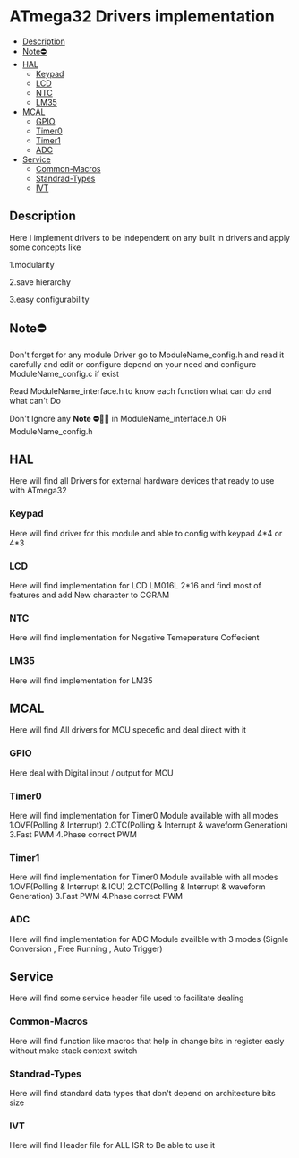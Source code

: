 # ATmega32 Drivers implementation

- [Description](#Description)
- [Note⛔](#Note⛔)
- [HAL](#HAL)
  - [Keypad](#Keypad)
  - [LCD](#LCD)
  - [NTC](#NTC)
  - [LM35](#LM35)
- [MCAL](#MCAL)
  - [GPIO](#GPIO)
  - [Timer0](#Timer0)
  - [Timer1](#Timer1)
  - [ADC](#ADC)
- [Service](#Service)
  - [Common-Macros](#Common-Macros)
  - [Standrad-Types](#Standrad-Types)
  - [IVT](#IVT)



## Description
<p>Here I implement drivers to be independent on any built in drivers and apply some concepts like</p>
<p>1.modularity</p>
<p>2.save hierarchy</p>
<p>3.easy configurability</p>

## Note⛔
<p>Don't forget for any module Driver go to ModuleName_config.h and read it carefully and edit or configure depend on your need and configure  ModuleName_config.c if exist </p>
<p>Read ModuleName_interface.h to know each function what can do and what can't Do</p>
<p>Don't Ignore any <Strong>Note ⛔🙆‍♂️</Strong> in ModuleName_interface.h OR ModuleName_config.h</p>

## HAL
<p>Here will find all Drivers for external hardware devices that ready to use with ATmega32</p>

### Keypad
<p>Here will find driver for this module and able to config with keypad 4*4 or 4*3 </p>

### LCD
<p>Here will find implementation for LCD LM016L 2*16 and find most of features and add New character to CGRAM</p>

### NTC
<p>Here will find implementation for Negative Temeperature Coffecient </p>

### LM35
<p>Here will find implementation for LM35 </p>

## MCAL
<p>Here will find All drivers for MCU specefic and deal direct with it</p>

### GPIO
<p>Here deal with Digital input / output for MCU  </p>

### Timer0
<p>Here will find implementation for Timer0 Module available with all modes 1.OVF(Polling & Interrupt) 2.CTC(Polling & Interrupt & waveform Generation) 3.Fast PWM  4.Phase correct PWM</p>

### Timer1
<p>Here will find implementation for Timer0 Module available with all modes 1.OVF(Polling & Interrupt & ICU) 2.CTC(Polling & Interrupt & waveform Generation) 3.Fast PWM  4.Phase correct PWM</p>

### ADC
<p>Here will find implementation for ADC Module availble with 3 modes (Signle Conversion , Free Running , Auto Trigger)</p>


## Service 
<p>Here will find some service header file used to facilitate dealing</p>

### Common-Macros
<p>Here will find function like macros that help in change bits in register easly without make stack context switch</p>

### Standrad-Types
<p>Here will find standard data types that don't depend on architecture
  bits size</p>

### IVT
<p>Here will find Header file for ALL ISR to Be able to use it</p>

